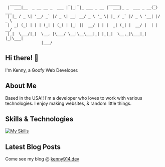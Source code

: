 ```
  _____                     _   _             _____               _      
 |  ___|__  _ __ __ _  ___ | |_| |_ ___ _ __ |  ___|_ _  ___ _ __(_) ___ 
 | |_ / _ \| '__/ _` |/ _ \| __| __/ _ \ '_ \| |_ / _` |/ _ \ '__| |/ _ \
 |  _| (_) | | | (_| | (_) | |_| ||  __/ | | |  _| (_| |  __/ |  | |  __/
 |_|  \___/|_|  \__, |\___/ \__|\__\___|_| |_|_|  \__,_|\___|_|  |_|\___|
                |___/                                                    
```

## Hi there! 👋

I'm Kenny, a Goofy Web Developer.

## About Me

Based in the USA!! I'm a developer who loves to work with various technologies. I enjoy making websites, & random little things.

## Skills & Technologies

[![My Skills](https://skillicons.dev/icons?i=html,php,rust,css,js,py,mysql,github,git,tailwind,bootstrap,cpp,c,discordjs,discord,linux,md,obsidian&perline=8)](https://skillicons.dev)
## Latest Blog Posts

Come see my blog @ [kenny914.dev](https://kenny914.dev/blog.php)
